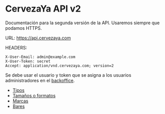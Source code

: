 # CervezaYa API v2

Documentación para la segunda versión de la API. Usaremos siempre que podamos HTTPS.

URL: https://api.cervezaya.com

HEADERS:

    X-User-Email: admin@example.com
    X-User-Token: secret
    Accept: application/vnd.cervezaya.com; version=2

Se debe usar el usuario y token que se asigna a los usuarios administradores en el [backoffice](https://admin.cervezaya.com).

* [Tipos](v2/types.md)
* [Tamaños o formatos](v2/sizes.md)
* [Marcas](v2/brands.md)
* [Bares](v2/bars.md)
